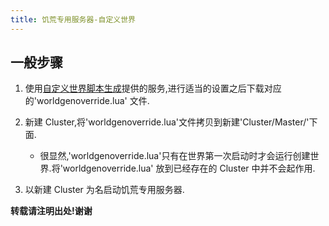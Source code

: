 ```yaml
---
title: 饥荒专用服务器-自定义世界
---
```


## 一般步骤

1.  使用[自定义世界脚本生成][0]提供的服务,进行适当的设置之后下载对应的'worldgenoverride.lua'
    文件.

2.  新建 Cluster,将'worldgenoverride.lua'文件拷贝到新建'Cluster/Master/'下面.

    -   很显然,'worldgenoverride.lua'只有在世界第一次启动时才会运行创建世界.将'worldgenoverride.lua'
        放到已经存在的 Cluster 中并不会起作用.
    
3.  以新建 Cluster 为名启动饥荒专用服务器.
    



[0]: <http://www.lyun.me/lyun/1191> 



**转载请注明出处!谢谢**
